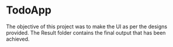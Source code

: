# TodoApp
The objective of this project was to make the UI as per the designs provided. The Result folder contains the final output that has been achieved.
